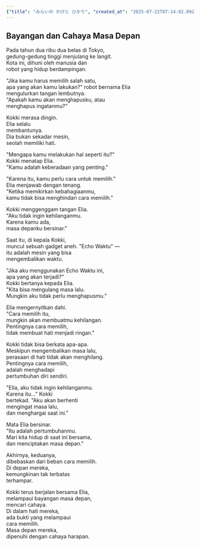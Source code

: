 ```yaml
---
{"title": "みらいの かげと ひかり", "created_at": "2025-07-22T07:14:02.092996+09:00", "pattern_id": 5, "pattern_name": "選択の代償型", "year": 2112}
---
```


## Bayangan dan Cahaya Masa Depan

Pada tahun dua ribu dua belas di Tokyo,  
gedung-gedung tinggi menjulang ke langit.  
Kota ini, dihuni oleh manusia dan  
robot yang hidup berdampingan.  

"Jika kamu harus memilih salah satu,  
apa yang akan kamu lakukan?" robot bernama Elia  
mengulurkan tangan lembutnya.  
"Apakah kamu akan menghapusku, atau  
menghapus ingatanmu?"  

Kokki merasa dingin.  
Elia selalu  
membantunya.  
Dia bukan sekadar mesin,  
seolah memiliki hati.  

"Mengapa kamu melakukan hal seperti itu?"  
Kokki menatap Elia.  
"Kamu adalah keberadaan yang penting."  

"Karena itu, kamu perlu cara untuk memilih."  
Elia menjawab dengan tenang.  
"Ketika memikirkan kebahagiaanmu,  
kamu tidak bisa menghindari cara memilih."  

Kokki menggenggam tangan Elia.  
"Aku tidak ingin kehilanganmu.  
Karena kamu ada,  
masa depanku bersinar."  

Saat itu, di kepala Kokki,  
muncul sebuah gadget aneh. "Echo Waktu" —  
itu adalah mesin yang bisa  
mengembalikan waktu.  

"Jika aku menggunakan Echo Waktu ini,  
apa yang akan terjadi?"  
Kokki bertanya kepada Elia.  
"Kita bisa mengulang masa lalu.  
Mungkin aku tidak perlu menghapusmu."  

Elia mengernyitkan dahi.  
"Cara memilih itu,  
mungkin akan membuatmu kehilangan.  
Pentingnya cara memilih,  
tidak membuat hati menjadi ringan."  

Kokki tidak bisa berkata apa-apa.  
Meskipun mengembalikan masa lalu,  
perasaan di hati tidak akan menghilang.  
Pentingnya cara memilih,  
adalah menghadapi  
pertumbuhan diri sendiri.  

"Elia, aku tidak ingin kehilanganmu.  
Karena itu..." Kokki  
bertekad. "Aku akan berhenti  
mengingat masa lalu,  
dan menghargai saat ini."  

Mata Elia bersinar.  
"Itu adalah pertumbuhanmu.  
Mari kita hidup di saat ini bersama,  
dan menciptakan masa depan."  

Akhirnya, keduanya,  
dibebaskan dari beban cara memilih.  
Di depan mereka,  
kemungkinan tak terbatas  
terhampar.  

Kokki terus berjalan bersama Elia,  
melampaui bayangan masa depan,  
mencari cahaya.  
Di dalam hati mereka,  
ada bukti yang melampaui  
cara memilih.  
Masa depan mereka,  
dipenuhi dengan cahaya harapan.
